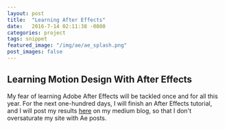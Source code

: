 ```yaml
---
layout: post
title:  "Learning After Effects"
date:   2016-7-14 02:11:38 -0800
categories: project
tags: snippet
featured_image: "/img/ae/ae_splash.png"
post_images: false
---
```

## Learning Motion Design With After Effects

My fear of learning Adobe After Effects will be tackled once and for all this year. For the next one-hundred days, I will finish an After Effects tutorial, and I will post my results [here](https://medium.com/@SmugFox) on my medium blog, so that I don't oversaturate my site with Ae posts.
